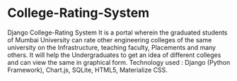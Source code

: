 # College-Rating-System
Django College-Rating System
It is a portal wherein the graduated students of Mumbai University can rate other engineering colleges of the same university on the Infrastructure, teaching faculty, Placements and many others.
It will help the Undergraduates to get an idea of different colleges and can view the same in graphical form.
Technology used : Django (Python Framework), Chart.js, SQLite, HTML5, Materialize CSS.
